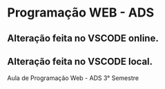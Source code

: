 # Programação WEB - ADS

## Alteração feita no VSCODE online.

## Alteração feita no VSCODE local.

Aula de Programação Web - ADS 3° Semestre
